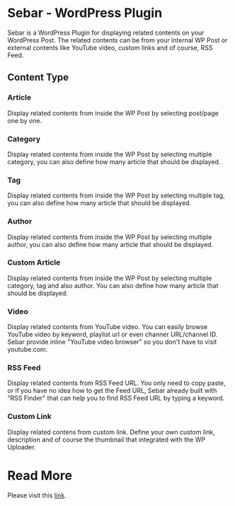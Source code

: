 # Sebar - WordPress Plugin
Sebar is a WordPress Plugin for displaying related contents on your WordPress Post. The related contents can be from your internal WP Post or external contents like YouTube video, custom links and of course, RSS Feed.

## Content Type

### Article
Display related contents from inside the WP Post by selecting post/page one by one.

### Category
Display related contents from inside the WP Post by selecting multiple category, you can also define how many article that should be displayed.

### Tag
Display related contents from inside the WP Post by selecting multiple tag, you can also define how many article that should be displayed.

### Author
Display related contents from inside the WP Post by selecting multiple author, you can also define how many article that should be displayed.

### Custom Article
Display related contents from inside the WP Post by selecting multiple category, tag and also author. You can also define how many article that should be displayed.

### Video
Display related contents from YouTube video. You can easily browse YouTube video by keyword, playlist url or even channer URL/channel ID. Sebar provide inline "YouTube video browser" so you don't have to visit youtube.com.

### RSS Feed
Display related contents from RSS Feed URL. You only need to copy paste, or if you have no idea how to get the Feed URL, Sebar already built with "RSS Finder" that can help you to find RSS Feed URL by typing a keyword.

### Custom Link
Display related contens from custom link. Define your own custom link, description and of course the thumbnail that integrated with the WP Uploader.

# Read More
Please visit this [link](http://mtasuandi.com/category/sebar/ "Sebar at mtasuandi.com").
